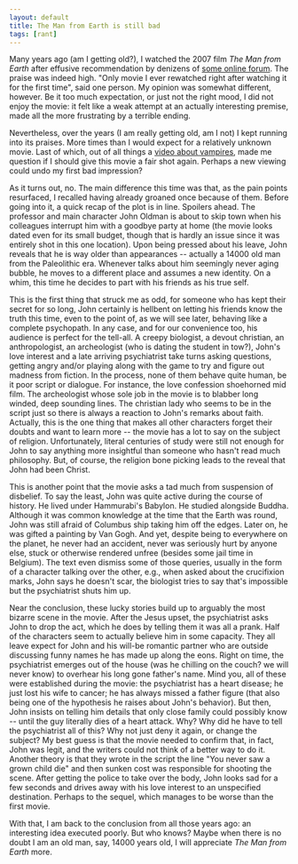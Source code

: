 ```yaml
---
layout: default
title: The Man from Earth is still bad
tags: [rant]
---
```


Many years ago (am I getting old?), I watched the 2007 film *The Man from Earth* after effusive recommendation by denizens of [some online forum](https://news.ycombinator.com/). The praise was indeed high. "Only movie I ever rewatched right after watching it for the first time", said one person. My opinion was somewhat different, however. Be it too much expectation, or just not the right mood, I did not enjoy the movie: it felt like a weak attempt at an actually interesting premise, made all the more frustrating by a terrible ending.

Nevertheless, over the years (I am really getting old, am I not) I kept running into its praises. More times than I would expect for a relatively unknown movie. Last of which, out of all things a [video about vampires](https://www.youtube.com/watch?v=9o6HjQ-rN-Q), made me question if I should give this movie a fair shot again. Perhaps a new viewing could undo my first bad impression?

As it turns out, no. The main difference this time was that, as the pain points resurfaced, I recalled having already groaned once because of them. Before going into it, a quick recap of the plot is in line. Spoilers ahead. The professor and main character John Oldman is about to skip town when his colleagues interrupt him with a goodbye party at home (the movie looks dated even for its small budget, though that is hardly an issue since it was entirely shot in this one location). Upon being pressed about his leave, John reveals that he is way older than appearances -- actually a 14000 old man from the Paleolithic era. Whenever talks about him seemingly never aging bubble, he moves to a different place and assumes a new identity. On a whim, this time he decides to part with his friends as his true self.

This is the first thing that struck me as odd, for someone who has kept their secret for so long, John certainly is hellbent on letting his friends know the truth this time, even to the point of, as we will see later, behaving like a complete psychopath. In any case, and for our convenience too, his audience is perfect for the tell-all. A creepy biologist, a devout christian, an anthropologist, an archeologist (who is dating the student in tow?), John's love interest and a late arriving psychiatrist take turns asking questions, getting angry and/or playing along with the game to try and figure out madness from fiction. In the process, none of them behave quite human, be it poor script or dialogue. For instance, the love confession shoehorned mid film. The archeologist whose sole job in the movie is to blabber long winded, deep sounding lines. The christian lady who seems to be in the script just so there is always a reaction to John's remarks about faith. Actually, this is the one thing that makes all other characters forget their doubts and want to learn more -- the movie has a lot to say on the subject of religion. Unfortunately, literal centuries of study were still not enough for John to say anything more insightful than someone who hasn't read much philosophy. But, of course, the religion bone picking leads to the reveal that John had been Christ.

This is another point that the movie asks a tad much from suspension of disbelief. To say the least, John was quite active during the course of history. He lived under Hammurabi's Babylon. He studied alongside Buddha. Although it was common knowledge at the time that the Earth was round, John was still afraid of Columbus ship taking him off the edges. Later on, he was gifted a painting by Van Gogh. And yet, despite being to everywhere on the planet, he never had an accident, never was seriously hurt by anyone else, stuck or otherwise rendered unfree (besides some jail time in Belgium). The text even dismiss some of those queries, usually in the form of a character talking over the other, e.g., when asked about the crucifixion marks, John says he doesn't scar, the biologist tries to say that's impossible but the psychiatrist shuts him up.

Near the conclusion, these lucky stories build up to arguably the most bizarre scene in the movie. After the Jesus upset, the psychiatrist asks John to drop the act, which he does by telling them it was all a prank. Half of the characters seem to actually believe him in some capacity. They all leave expect for John and his will-be romantic partner who are outside discussing funny names he has made up along the eons. Right on time, the psychiatrist emerges out of the house (was he chilling on the couch? we will never know) to overhear his long gone father's name. Mind you, all of these were established during the movie: the psychiatrist has a heart disease; he just lost his wife to cancer; he has always missed a father figure (that also being one of the hypothesis he raises about John's behavior). But then, John insists on telling him details that only close family could possibly know -- until the guy literally dies of a heart attack. Why? Why did he have to tell the psychiatrist all of this? Why not just deny it again, or change the subject? My best guess is that the movie needed to confirm that, in fact, John was legit, and the writers could not think of a better way to do it. Another theory is that they wrote in the script the line "You never saw a grown child die" and then sunken cost was responsible for shooting the scene. After getting the police to take over the body, John looks sad for a few seconds and drives away with his love interest to an unspecified destination. Perhaps to the sequel, which manages to be worse than the first movie.

With that, I am back to the conclusion from all those years ago: an interesting idea executed poorly. But who knows? Maybe when there is no doubt I am an old man, say, 14000 years old, I will appreciate *The Man from Earth* more.
